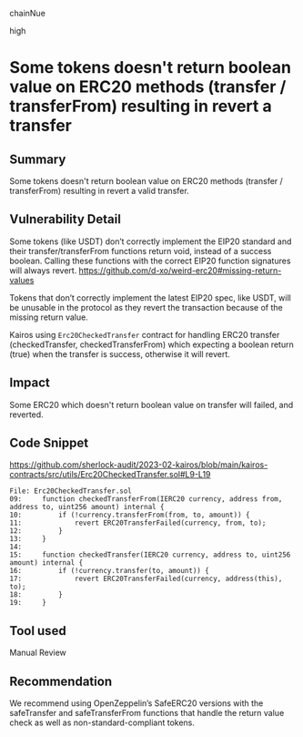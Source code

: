 chainNue

high

# Some tokens doesn't return boolean value on ERC20 methods (transfer / transferFrom) resulting in revert a transfer

## Summary

Some tokens doesn't return boolean value on ERC20 methods (transfer / transferFrom) resulting in revert a valid transfer.

## Vulnerability Detail

Some tokens (like USDT) don’t correctly implement the EIP20 standard and their transfer/transferFrom functions return void, instead of a success boolean. Calling these functions with the correct EIP20 function signatures will always revert. https://github.com/d-xo/weird-erc20#missing-return-values

Tokens that don’t correctly implement the latest EIP20 spec, like USDT, will be unusable in the protocol as they revert the transaction because of the missing return value.

Kairos using `Erc20CheckedTransfer` contract for handling ERC20 transfer (checkedTransfer, checkedTransferFrom) which expecting a boolean return (true) when the transfer is success, otherwise it will revert.

## Impact

Some ERC20 which doesn't return boolean value on transfer will failed, and reverted.

## Code Snippet
https://github.com/sherlock-audit/2023-02-kairos/blob/main/kairos-contracts/src/utils/Erc20CheckedTransfer.sol#L9-L19

```solidity
File: Erc20CheckedTransfer.sol
09:     function checkedTransferFrom(IERC20 currency, address from, address to, uint256 amount) internal {
10:         if (!currency.transferFrom(from, to, amount)) {
11:             revert ERC20TransferFailed(currency, from, to);
12:         }
13:     }
14: 
15:     function checkedTransfer(IERC20 currency, address to, uint256 amount) internal {
16:         if (!currency.transfer(to, amount)) {
17:             revert ERC20TransferFailed(currency, address(this), to);
18:         }
19:     }
```

## Tool used

Manual Review

## Recommendation

We recommend using OpenZeppelin’s SafeERC20 versions with the safeTransfer and safeTransferFrom functions that handle the return value check as well as non-standard-compliant tokens.